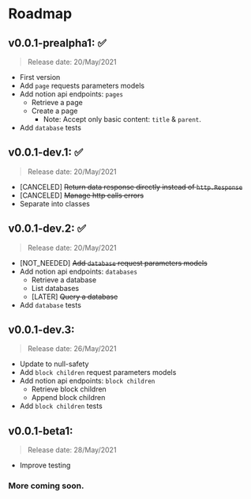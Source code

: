 # Roadmap
## v0.0.1-prealpha1: ✅
> Release date: 20/May/2021

* First version
* Add `page` requests parameters models
* Add notion api endpoints: `pages`
  * Retrieve a page
  * Create a page
    * Note: Accept only basic content: `title` & `parent`.
* Add `database` tests

## v0.0.1-dev.1: ✅
> Release date: 20/May/2021
* [CANCELED] ~~Return data response directly instead of `http.Response`~~
* [CANCELED] ~~Manage http calls errors~~
* Separate into classes

## v0.0.1-dev.2: ✅
> Release date: 20/May/2021
* [NOT_NEEDED] ~~Add `database` request parameters models~~
* Add notion api endpoints: `databases`
  * Retrieve a database
  * List databases
  * [LATER] ~~Query a database~~
* Add `database` tests

## v0.0.1-dev.3:
> Release date: 26/May/2021
* Update to null-safety
* Add `block children` request parameters models
* Add notion api endpoints: `block children`
  * Retrieve block children
  * Append block children
* Add `block children` tests

## v0.0.1-beta1:
> Release date: 28/May/2021
* Improve testing

### More coming soon.